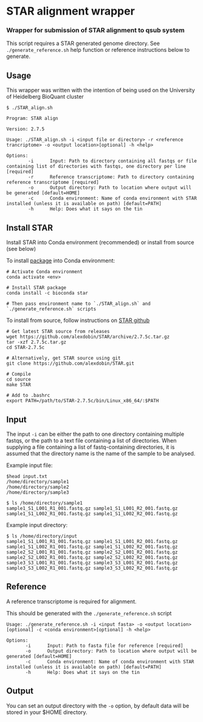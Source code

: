 # STAR alignment wrapper

### Wrapper for submission of STAR alignment to qsub system

This script requires a STAR generated genome directory. See `./generate_reference.sh` help function or reference instructions below to generate.


##            Usage

This wrapper was written with the intention of being used on the University of Heidelberg BioQuant cluster

```
$ ./STAR_align.sh

Program: STAR align

Version: 2.7.5

Usage: ./STAR_align.sh -i <input file or directory> -r <reference trancriptome> -o <output location>[optional] -h <help>

Options:
        -i      Input: Path to directory containing all fastqs or file containing list of directories with fastqs, one directory per line [required]
        -r      Reference transcriptome: Path to directory containing reference transcriptome [required]
        -o      Output directory: Path to location where output will be generated [default=HOME]
        -c      Conda environment: Name of conda environment with STAR installed (unless it is available on path) [default=PATH]
        -h      Help: Does what it says on the tin

```
## Install STAR

Install STAR into Conda environment (recommended) or install from source (see below)

To install [package](https://anaconda.org/bioconda/star) into Conda environment:
```
# Activate Conda environment
conda activate <env>

# Install STAR package
conda install -c bioconda star

# Then pass environment name to `./STAR_align.sh` and `./generate_reference.sh` scripts

```

To install from source, follow instructions on [STAR github](https://github.com/alexdobin/STAR) 

```
# Get latest STAR source from releases
wget https://github.com/alexdobin/STAR/archive/2.7.5c.tar.gz
tar -xzf 2.7.5c.tar.gz
cd STAR-2.7.5c

# Alternatively, get STAR source using git
git clone https://github.com/alexdobin/STAR.git

# Compile
cd source
make STAR

# Add to .bashrc
export PATH=/path/to/STAR-2.7.5c/bin/Linux_x86_64/:$PATH
```

## Input

The input `-i` can be either the path to one directory containing multiple fastqs, or the path to a text file containing a list of directories. When supplying a file containing a list of fastq-containing directories, it is assumed that the directory name is the name of the sample to be analysed. 

Example input file:
```
$head input.txt
/home/directory/sample1
/home/directory/sample2
/home/directory/sample3

$ ls /home/directory/sample1
sample1_S1_L001_R1_001.fastq.gz sample1_S1_L001_R2_001.fastq.gz
sample1_S1_L002_R1_001.fastq.gz sample1_S1_L002_R2_001.fastq.gz

```
Example input directory:
```
$ ls /home/directory/input
sample1_S1_L001_R1_001.fastq.gz sample1_S1_L001_R2_001.fastq.gz
sample1_S1_L002_R1_001.fastq.gz sample1_S1_L002_R2_001.fastq.gz
sample2_S2_L001_R1_001.fastq.gz sample2_S2_L001_R2_001.fastq.gz
sample2_S2_L002_R1_001.fastq.gz sample2_S2_L002_R2_001.fastq.gz
sample3_S3_L001_R1_001.fastq.gz sample3_S3_L001_R2_001.fastq.gz
sample3_S3_L002_R1_001.fastq.gz sample3_S3_L002_R2_001.fastq.gz
```
## Reference

A reference transcriptome is required for alignment.

This should be generated with the `./generate_reference.sh` script

```
Usage: ./generate_reference.sh -i <input fasta> -o <output location>[optional] -c <conda environment>[optional] -h <help>
   
Options:
       -i      Input: Path to fasta file for reference [required]
       -o      Output directory: Path to location where output will be generated [default=HOME]
       -c      Conda environment: Name of conda environment with STAR installed (unless it is available on path) [default=PATH]
       -h      Help: Does what it says on the tin
```
## Output

You can set an output directory with the `-o` option, by default data will be stored in your $HOME directory.

